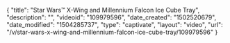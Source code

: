 {
    "title": "Star Wars&trade; X-Wing and Millennium Falcon Ice Cube Tray",
    "description": "",
    "videoid": "109979596",
    "date_created": "1502520679",
    "date_modified": "1504285737",
    "type": "captivate",
    "layout": "video",
    "url": "\/v\/star-wars-x-wing-and-millennium-falcon-ice-cube-tray\/109979596"
}
